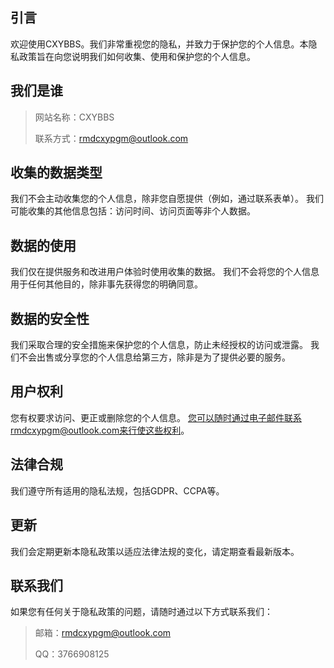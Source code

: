 ## 引言

欢迎使用CXYBBS。我们非常重视您的隐私，并致力于保护您的个人信息。本隐私政策旨在向您说明我们如何收集、使用和保护您的个人信息。

## 我们是谁

>网站名称：CXYBBS
>
>联系方式：rmdcxypgm@outlook.com

## 收集的数据类型
我们不会主动收集您的个人信息，除非您自愿提供（例如，通过联系表单）。
我们可能收集的其他信息包括：访问时间、访问页面等非个人数据。

## 数据的使用
我们仅在提供服务和改进用户体验时使用收集的数据。
我们不会将您的个人信息用于任何其他目的，除非事先获得您的明确同意。

## 数据的安全性
我们采取合理的安全措施来保护您的个人信息，防止未经授权的访问或泄露。
我们不会出售或分享您的个人信息给第三方，除非是为了提供必要的服务。

## 用户权利
您有权要求访问、更正或删除您的个人信息。
您可以随时通过电子邮件联系rmdcxypgm@outlook.com来行使这些权利。

## 法律合规
我们遵守所有适用的隐私法规，包括GDPR、CCPA等。

## 更新
我们会定期更新本隐私政策以适应法律法规的变化，请定期查看最新版本。

## 联系我们
如果您有任何关于隐私政策的问题，请随时通过以下方式联系我们：

>邮箱：rmdcxypgm@outlook.com
>
>QQ：3766908125